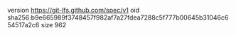 version https://git-lfs.github.com/spec/v1
oid sha256:b9e665989f3748457f982af7a27fdea7288c5f777b00645b31046c654517a2c6
size 962

